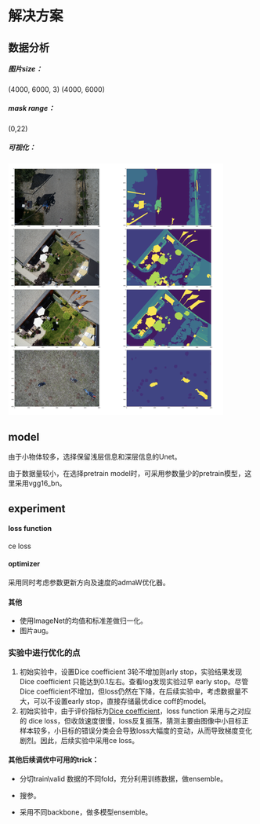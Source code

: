 # 解决方案

## 数据分析

##### 图片size：

(4000, 6000, 3) (4000, 6000)

##### mask range：

(0,22)

##### 可视化：

<img src="./imgs/visualize.png" alt="visualize" style="zoom:50%;" />


## model

由于小物体较多，选择保留浅层信息和深层信息的Unet。

由于数据量较小，在选择pretrain model时，可采用参数量少的pretrain模型，这里采用vgg16_bn。

## experiment

#### loss function
ce loss
#### optimizer
采用同时考虑参数更新方向及速度的admaW优化器。
#### 其他
- 使用ImageNet的均值和标准差做归一化。
- 图片aug。
### 实验中进行优化的点
1. 初始实验中，设置Dice coefficient 3轮不增加则arly stop，实验结果发现Dice coefficient 只能达到0.1左右。查看log发现实验过早 early stop。尽管Dice coefficient不增加，但loss仍然在下降，在后续实验中，考虑数据量不大，可以不设置early stop，直接存储最优dice coff的model。
2. 初始实验中，由于评价指标为[Dice coefficient](https://en.wikipedia.org/wiki/Sørensen–Dice_coefficient)，loss function 采用与之对应的 dice loss，但收敛速度很慢，loss反复振荡，猜测主要由图像中小目标正样本较多，小目标的错误分类会会导致loss大幅度的变动，从而导致梯度变化剧烈。因此，后续实验中采用ce loss。

#### 其他后续调优中可用的trick：

- 分切train\valid 数据的不同fold，充分利用训练数据，做ensemble。

- 搜参。

- 采用不同backbone，做多模型ensemble。
